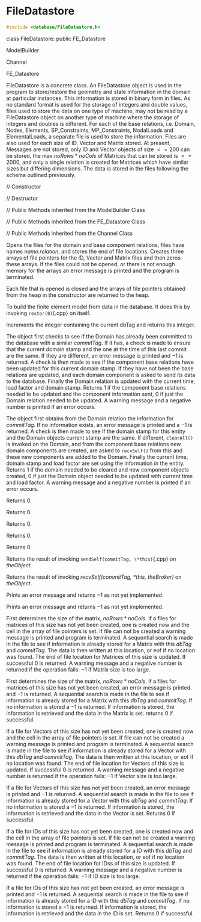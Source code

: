 


# FileDatastore 

```cpp
#include <database/FileDatastore.h>
```



class FileDatastore: public FE_Datastore



ModelBuilder


Channel


FE_Datastore






FileDatastore is a concrete class. An FileDatastore object is used in
the program to store/restore the geometry and state information in the
domain at particular instances. This information is stored in binary
form in files. As no standard format is used for the storage of integers
and double values, files used to store the data on one type of machine,
may not be read by a FileDatastore object on another type of machine
where the storage of integers and doubles is different.
For each of the base relations, i.e. Domain, Nodes, Elements,
SP_Constraints, MP_Constraints, NodalLoads and ElementalLoads, a
separate file is used to store the information. Files are also used for
each size of ID, Vector and Matrix stored. At present, Messages are not
stored, only ID and Vector objects of size $<= 200$ can be stored, the
max $noRows * noCols$ of Matrices that can be stored is $<= 2000$, and
only a single relation is created for Matrices which have similar sizes
but differing dimensions. The data is stored in the files following the
schema outlined previously.

// Constructor






// Destructor






// Public Methods inherited from the ModelBuilder Class






// Public Methods inherited from the FE_Datastore Class










// Public Methods inherited from the Channel Class



































Opens the files for the domain and base component relations, files have
names *name.relation*, and stores the end of file locations. Creates
three arrays of file pointers for the ID, Vector and Matrix files and
then zeros these arrays. If the files could not be opened, or there is
not enough memory for the arrays an error message is printed and the
program is terminated.




Each file that is opened is closed and the arrays of file pointers
obtained from the heap in the constructor are returned to the heap.




To build the finite element model from data in the database. It does
this by invoking `restor(0)`{.cpp} on itself.

Increments the integer containing the current dbTag and returns this
integer.

The object first checks to see if the Domain has already been committed
to the database with a similar *commitTag*. If it has, a check is made
to ensure that the current domain stamp and the one at the time of this
last commit are the same. If they are different, an error message is
printed and $-1$ is returned. A check is then made to see if the
component base relations have been updated for this current domain
stamp. If they have not been the base relations are updated, and each
domain component is asked to send its data to the database. Finally the
Domain relation is updated with the current time, load factor and domain
stamp. Returns $1$ if the component base relations needed to be updated
and the component information sent, $0$ if just the Domain relation
needed to be updated. A warning message and a negative number is printed
if an error occurs.

The object first obtains from the Domain relation the information for
*commitTag*. If no information exists, an error message is printed and a
$-1$ is returned. A check is then made to see if the domain stamp for
this entity and the Domain objects current stamp are the same. If
different, `clearAll()` is invoked on the Domain, and from the component
base relations new domain components are created, are asked to
`recvSelf()` from *this* and these new components are added to the
Domain. Finally the current time, domain stamp and load factor are set
using the information in the entity. Returns $1$ if the domain needed to
be cleared and new component objects created, $0$ if just the Domain
object needed to be updated with current time and load factor. A warning
message and a negative number is printed if an error occurs.

Returns $0$.

Returns $0$.

Returns $0$.

Returns $0$.

Returns $0$.

Returns the result of invoking `sendSelf(commitTag, \*this)`{.cpp} on
*theObject*.

Returns the result of invoking *recvSelf(commitTag, \*this, theBroker)*
on *theObject*.

Prints an error message and returns $-1$ as not yet implemented.

Prints an error message and returns $-1$ as not yet implemented.

First determines the size of the matrix, $noRows * noCols$. If a files
for matrices of this size has not yet been created, one is created now
and the cell in the array of file pointers is set. If file can not be
created a warning message is printed and program is terminated. A
sequential search is made in the file to see if information is already
stored for a Matrix with this *dbTag* and *commitTag*. The data is then
written at this location, or eof if no location was found. The end of
file location for Matrices of this size is updated. If successful $0$ is
returned. A warning message and a negative number is returned if the
operation fails: $-1$ if Matrix size is too large.

First determines the size of the matrix, $noRows * noCols$. If a files
for matrices of this size has not yet been created, an error message is
printed and $-1$ is returned. A sequential search is made in the file to
see if information is already stored for a Matrix with this *dbTag* and
*commitTag*. If no information is stored a $-1$ is returned. If
information is stored, the information is retrieved and the data in the
Matrix is set. returns $0$ if successful.

If a file for Vectors of this size has not yet been created, one is
created now and the cell in the array of file pointers is set. If file
can not be created a warning message is printed and program is
terminated. A sequential search is made in the file to see if
information is already stored for a Vector with this *dbTag* and
*commitTag*. The data is then written at this location, or eof if no
location was found. The end of file location for Vectors of this size is
updated. If successful $0$ is returned. A warning message and a negative
number is returned if the operation fails: $-1$ if Vector size is too
large.

If a file for Vectors of this size has not yet been created, an error
message is printed and $-1$ is returned. A sequential search is made in
the file to see if information is already stored for a Vector with this
*dbTag* and *commitTag*. If no information is stored a $-1$ is returned.
If information is stored, the information is retrieved and the data in
the Vector is set. Returns $0$ if successful.

If a file for IDs of this size has not yet been created, one is created
now and the cell in the array of file pointers is set. If file can not
be created a warning message is printed and program is terminated. A
sequential search is made in the file to see if information is already
stored for a ID with this *dbTag* and *commitTag*. The data is then
written at this location, or eof if no location was found. The end of
file location for IDss of this size is updated. If successful $0$ is
returned. A warning message and a negative number is returned if the
operation fails: $-1$ if ID size is too large.

If a file for IDs of this size has not yet been created, an error
message is printed and $-1$ is returned. A sequential search is made in
the file to see if information is already stored for a ID with this
*dbTag* and *commitTag*. If no information is stored a $-1$ is returned.
If information is stored, the information is retrieved and the data in
the ID is set. Returns $0$ if successful.
